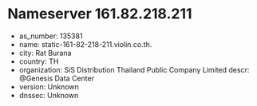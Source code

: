 # Nameserver 161.82.218.211

* as_number: 135381
* name: static-161-82-218-211.violin.co.th.
* city: Rat Burana
* country: TH
* organization: SiS Distribution Thailand Public Company Limited descr: @Genesis Data Center
* version: Unknown
* dnssec: Unknown
